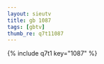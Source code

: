 ```yaml
--- 
layout: sieutv
title: gb 1087
tags: [gbtv]
thumb_re: q7t11087
---
```

{% include q7t1 key="1087" %} 
